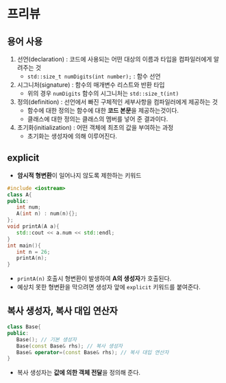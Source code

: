 # 프리뷰
## 용어 사용
1. 선언(declaration) : 코드에 사용되는 어떤 대상의 이름과 타입을 컴파일러에게 알려주는 것
   - `std::size_t numDigits(int number);` : 함수 선언
2. 시그니처(signature) : 함수의 매개변수 리스트와 반환 타입
   - 위의 경우 `numDigits` 함수의 시그니처는 `std::size_t(int)`
3. 정의(definition) : 선언에서 빠진 구체적인 세부사항을 컴파일러에게 제공하는 것
   - 함수에 대한 정의는 함수에 대한 **코드 본문**을 제공하는것이다.
   - 클래스에 대한 정의는 클래스의 멤버를 넣어 준 결과이다.
4. 초기화(initialization) : 어떤 객체에 최초의 값을 부여하는 과정
   - 초기화는 생성자에 의해 이루어진다.

## explicit
- **암시적 형변환**이 일어나지 않도록 제한하는 키워드
```cpp
#include <iostream>
class A{
public:
   int num;
   A(int n) : num(n){};
};
void printA(A a){
   std::cout << a.num << std::endl;
}
int main(){
   int n = 26;
   printA(n);
}
```
- `printA(n)` 호출시 형변환이 발생하여 **A의 생성자**가 호출된다.
- 예상치 못한 형변환을 막으려면 생성자 앞에 `explicit` 키워드를 붙여준다.

## 복사 생성자, 복사 대입 연산자
```cpp
class Base{
public:
   Base(); // 기본 생성자
   Base(const Base& rhs); // 복사 생성자
   Base& operator=(const Base& rhs); // 복사 대입 연산자
}
```
- 복사 생성자는 **값에 의한 객체 전달**을 정의해 준다.